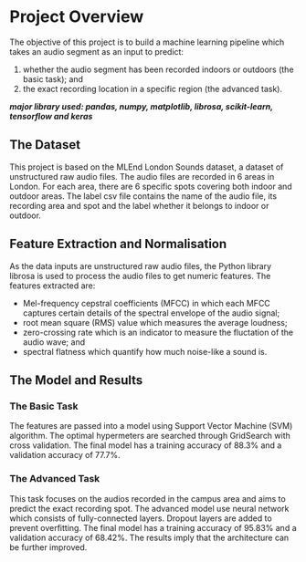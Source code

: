 # Project Overview
The objective of this project is to build a machine learning pipeline which takes an audio segment as an input to predict:
1. whether the audio segment has been recorded indoors or outdoors (the basic task); and
2. the exact recording location in a specific region (the advanced task).  

_**major library used: pandas, numpy, matplotlib, librosa, scikit-learn, tensorflow and keras**_

## The Dataset
This project is based on the MLEnd London Sounds dataset, a dataset of unstructured raw audio files. 
The audio files are recorded in 6 areas in London. For each area, there are 6 specific spots covering both indoor and outdoor areas. 
The label csv file contains the name of the audio file, its recording area and spot and the label whether it belongs to indoor or outdoor.

## Feature Extraction and Normalisation
As the data inputs are unstructured raw audio files, the Python library librosa is used to process the audio files to get numeric features. 
The features extracted are:
- Mel-frequency cepstral coefficients (MFCC) in which each MFCC captures certain details of the spectral envelope of the audio signal;
- root mean square (RMS) value which measures the average loudness;
- zero-crossing rate which is an indicator to measure the fluctation of the audio wave; and
- spectral flatness which quantify how much noise-like a sound is.

## The Model and Results
### The Basic Task
The features are passed into a model using Support Vector Machine (SVM) algorithm. The optimal hypermeters are searched through GridSearch with cross validation. 
The final model has a training accuracy of 88.3% and a validation accuracy of 77.7%.

### The Advanced Task
This task focuses on the audios recorded in the campus area and aims to predict the exact recording spot.
The advanced model use neural network which consists of fully-connected layers.
Dropout layers are added to prevent overfitting.
The final model has a training accuracy of 95.83% and a validation accuracy of 68.42%.
The results imply that the architecture can be further improved.
